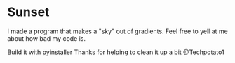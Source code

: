 # Sunset
I made a program that makes a "sky" out of gradients. Feel free to yell at me about how bad my code is.

Build it with pyinstaller
Thanks for helping to clean it up a bit @Techpotato1
